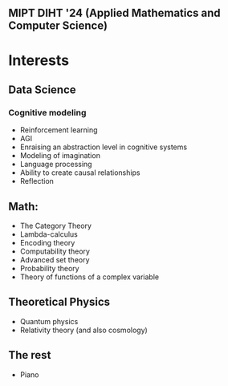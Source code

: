 ## MIPT DIHT '24 (Applied Mathematics and Computer Science)
# Interests
## Data Science
### Cognitive modeling
- Reinforcement learning
- AGI
- Enraising an abstraction level in cognitive systems
- Modeling of imagination
- Language processing
- Ability to create causal relationships
- Reflection

## Math:
- The Category Theory
- Lambda-calculus
- Encoding theory
- Сomputability theory
- Advanced set theory
- Probability theory
- Theory of functions of a complex variable

## Theoretical Physics
- Quantum physics
- Relativity theory (and also cosmology)

## The rest
- Piano
